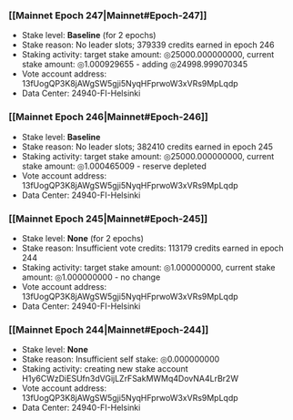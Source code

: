 ### [[Mainnet Epoch 247|Mainnet#Epoch-247]]
* Stake level: **Baseline** (for 2 epochs)
* Stake reason: No leader slots; 379339 credits earned in epoch 246
* Staking activity: target stake amount: ◎25000.000000000, current stake amount: ◎1.000929655 - adding ◎24998.999070345
* Vote account address: 13fUogQP3K8jAWgSW5gji5NyqHFprwoW3xVRs9MpLqdp
* Data Center: 24940-FI-Helsinki
### [[Mainnet Epoch 246|Mainnet#Epoch-246]]
* Stake level: **Baseline**
* Stake reason: No leader slots; 382410 credits earned in epoch 245
* Staking activity: target stake amount: ◎25000.000000000, current stake amount: ◎1.000465009 - reserve depleted
* Vote account address: 13fUogQP3K8jAWgSW5gji5NyqHFprwoW3xVRs9MpLqdp
* Data Center: 24940-FI-Helsinki
### [[Mainnet Epoch 245|Mainnet#Epoch-245]]
* Stake level: **None** (for 2 epochs)
* Stake reason: Insufficient vote credits: 113179 credits earned in epoch 244
* Staking activity: target stake amount: ◎1.000000000, current stake amount: ◎1.000000000 - no change
* Vote account address: 13fUogQP3K8jAWgSW5gji5NyqHFprwoW3xVRs9MpLqdp
* Data Center: 24940-FI-Helsinki
### [[Mainnet Epoch 244|Mainnet#Epoch-244]]
* Stake level: **None**
* Stake reason: Insufficient self stake: ◎0.000000000
* Staking activity: creating new stake account H1y6CWzDiESUfn3dVGijLZrFSakMWMq4DovNA4LrBr2W
* Vote account address: 13fUogQP3K8jAWgSW5gji5NyqHFprwoW3xVRs9MpLqdp
* Data Center: 24940-FI-Helsinki